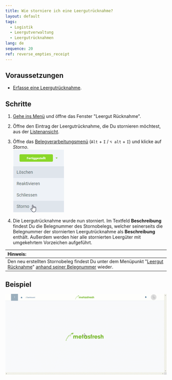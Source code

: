 ```yaml
---
title: Wie storniere ich eine Leergutrücknahme?
layout: default
tags:
  - Logistik
  - Leergutverwaltung
  - Leergutrücknahmen
lang: de
sequence: 20
ref: reverse_empties_receipt
---
```


## Voraussetzungen
- [Erfasse eine Leergutrücknahme](Leergutruecknahme_erfassen).

## Schritte
1. [Gehe ins Menü](Menu) und öffne das Fenster "Leergut Rücknahme".
1. Öffne den Eintrag der Leergutrücknahme, die Du stornieren möchtest, aus der [Listenansicht](Ansichten).
1. Öffne das [Belegverarbeitungsmenü](AktionStarten) (`Alt` + `I` / `⌥ alt` + `I`) und klicke auf *Storno*.<br>
![](assets/Belegstatus_Storno.png)

1. Die Leergutrücknahme wurde nun storniert. Im Textfeld **Beschreibung** findest Du die Belegnummer des Stornobelegs, welcher seinerseits die Belegnummer der stornierten Leergutrücknahme als **Beschreibung** enthält. Außerdem werden hier alle stornierten Leergüter mit umgekehrtem Vorzeichen aufgeführt.

| **Hinweis:** |
| :--- |
| Den neu erstellten Stornobeleg findest Du unter dem Menüpunkt "[Leergut Rücknahme](Menu)" [anhand seiner Belegnummer](Filterfunktion) wieder. |

## Beispiel
![](assets/Leergutruecknahme_stornieren.gif)
